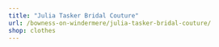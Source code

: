 ```yaml
---
title: "Julia Tasker Bridal Couture"
url: /bowness-on-windermere/julia-tasker-bridal-couture/
shop: clothes
---
```

